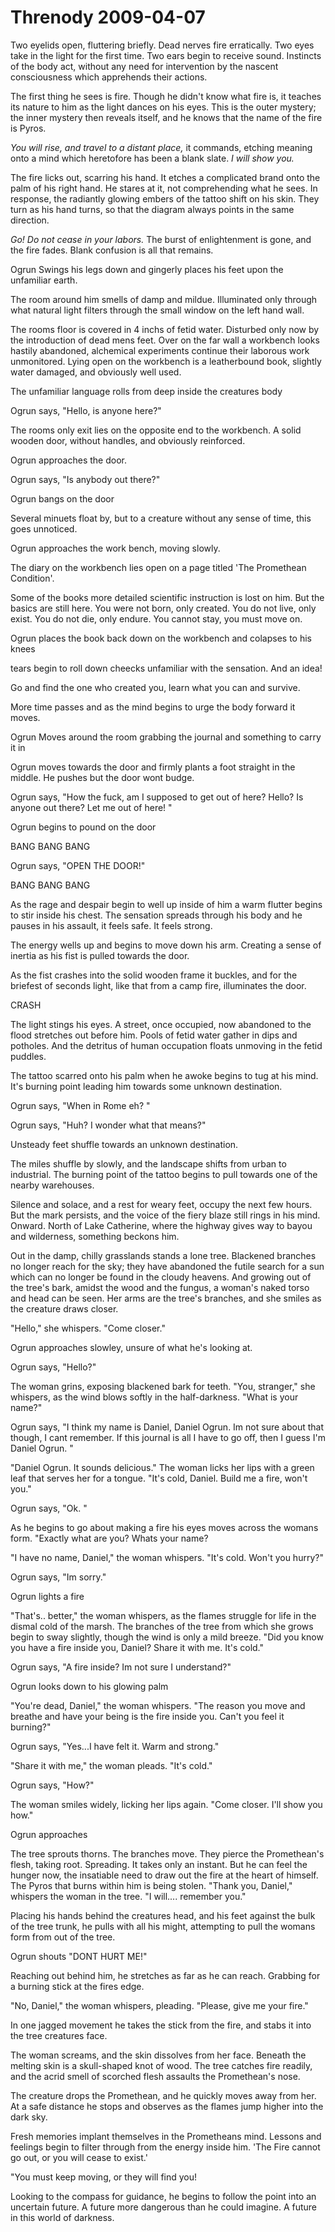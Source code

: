 <!-- TITLE: Threnody 2009-04-07 -->
<!-- SUBTITLE: A game log for Threnody -->

# Threnody 2009-04-07

Two eyelids open, fluttering briefly. Dead nerves fire erratically. Two eyes take in the light for the first time. Two ears begin to receive sound. Instincts of the body act, without any need for intervention by the nascent consciousness which apprehends their actions.

The first thing he sees is fire. Though he didn't know what fire is, it teaches its nature to him as the light dances on his eyes. This is the outer mystery; the inner mystery then reveals itself, and he knows that the name of the fire is Pyros.

_You will rise, and travel to a distant place,_ it commands, etching meaning onto a mind which heretofore has been a blank slate. _I will show you._

The fire licks out, scarring his hand. It etches a complicated brand onto the palm of his right hand. He stares at it, not comprehending what he sees. In response, the radiantly glowing embers of the tattoo shift on his skin. They turn as his hand turns, so that the diagram always points in the same direction.

_Go! Do not cease in your labors._ The burst of enlightenment is gone, and the fire fades. Blank confusion is all that remains.

Ogrun Swings his legs down and gingerly places his feet upon the unfamiliar earth.

The room around him smells of damp and mildue. Illuminated only through what natural light filters through the small window on the left hand wall.

The rooms floor is covered in 4 inchs of fetid water. Disturbed only now by the introduction of dead mens feet. Over on the far wall a workbench looks hastily abandoned, alchemical experiments continue their laborous work unmonitored. Lying open on the workbench is a leatherbound book, slightly water damaged, and obviously well used.

The unfamiliar language rolls from deep inside the creatures body

Ogrun says, "Hello, is anyone here?"

The rooms only exit lies on the opposite end to the workbench. A solid wooden door, without handles, and obviously reinforced.

Ogrun approaches the door.

Ogrun says, "Is anybody out there?"

Ogrun bangs on the door

Several minuets float by, but to a creature without any sense of time, this goes unnoticed.

Ogrun approaches the work bench, moving slowly.

The diary on the workbench lies open on a page titled 'The Promethean Condition'.

Some of the books more detailed scientific instruction is lost on him. But the basics are still here. You were not born, only created. You do not live, only exist. You do not die, only endure. You cannot stay, you must move on.

Ogrun places the book back down on the workbench and colapses to his knees

tears begin to roll down cheecks unfamiliar with the sensation. And an idea!

Go and find the one who created you, learn what you can and survive.

More time passes and as the mind begins to urge the body forward it moves.

Ogrun Moves around the room grabbing the journal and something to carry it in

Ogrun moves towards the door and firmly plants a foot straight in the middle. He pushes but the door wont budge.

Ogrun says, "How the fuck, am I supposed to get out of here? Hello? Is anyone out there? Let me out of here! "

Ogrun begins to pound on the door

BANG BANG BANG

Ogrun says, "OPEN THE DOOR!"

BANG BANG BANG

As the rage and despair begin to well up inside of him a warm flutter begins to stir inside his chest. The sensation spreads through his body and he pauses in his assault, it feels safe. It feels strong.

The energy wells up and begins to move down his arm. Creating a sense of inertia as his fist is pulled towards the door.

As the fist crashes into the solid wooden frame it buckles, and for the briefest of seconds light, like that from a camp fire, illuminates the door.

CRASH

The light stings his eyes. A street, once occupied, now abandoned to the flood stretches out before him. Pools of fetid water gather in dips and potholes. And the detritus of human occupation floats unmoving in the fetid puddles.

The tattoo scarred onto his palm when he awoke begins to tug at his mind. It's burning point leading him towards some unknown destination.

Ogrun says, "When in Rome eh? "

Ogrun says, "Huh? I wonder what that means?"

Unsteady feet shuffle towards an unknown destination.

The miles shuffle by slowly, and the landscape shifts from urban to industrial. The burning point of the tattoo begins to pull towards one of the nearby warehouses.

Silence and solace, and a rest for weary feet, occupy the next few hours. But the mark persists, and the voice of the fiery blaze still rings in his mind. Onward. North of Lake Catherine, where the highway gives way to bayou and wilderness, something beckons him.

Out in the damp, chilly grasslands stands a lone tree. Blackened branches no longer reach for the sky; they have abandoned the futile search for a sun which can no longer be found in the cloudy heavens. And growing out of the tree's bark, amidst the wood and the fungus, a woman's naked torso and head can be seen. Her arms are the tree's branches, and she smiles as the creature draws closer.

"Hello," she whispers. "Come closer."

Ogrun approaches slowley, unsure of what he's looking at.

Ogrun says, "Hello?"

The woman grins, exposing blackened bark for teeth. "You, stranger," she whispers, as the wind blows softly in the half-darkness. "What is your name?"

Ogrun says, "I think my name is Daniel, Daniel Ogrun. Im not sure about that though, I cant remember. If this journal is all I have to go off, then I guess I'm Daniel Ogrun. "

"Daniel Ogrun. It sounds delicious." The woman licks her lips with a green leaf that serves her for a tongue. "It's cold, Daniel. Build me a fire, won't you."

Ogrun says, "Ok. "

As he begins to go about making a fire his eyes moves across the womans form. "Exactly what are you? Whats your name?

"I have no name, Daniel," the woman whispers. "It's cold. Won't you hurry?"

Ogrun says, "Im sorry."

Ogrun lights a fire

"That's.. better," the woman whispers, as the flames struggle for life in the dismal cold of the marsh. The branches of the tree from which she grows begin to sway slightly, though the wind is only a mild breeze. "Did you know you have a fire inside you, Daniel? Share it with me. It's cold."

Ogrun says, "A fire inside? Im not sure I understand?"

Ogrun looks down to his glowing palm

"You're dead, Daniel," the woman whispers. "The reason you move and breathe and have your being is the fire inside you. Can't you feel it burning?"

Ogrun says, "Yes...I have felt it. Warm and strong."

"Share it with me," the woman pleads. "It's cold."

Ogrun says, "How?"

The woman smiles widely, licking her lips again. "Come closer. I'll show you how."

Ogrun approaches

The tree sprouts thorns. The branches move. They pierce the Promethean's flesh, taking root. Spreading. It takes only an instant. But he can feel the hunger now, the insatiable need to draw out the fire at the heart of himself. The Pyros that burns within him is being stolen. "Thank you, Daniel," whispers the woman in the tree. "I will.... remember you."

Placing his hands behind the creatures head, and his feet against the bulk of the tree trunk, he pulls with all his might, attempting to pull the womans form from out of the tree.

Ogrun shouts "DONT HURT ME!"

Reaching out behind him, he stretches as far as he can reach. Grabbing for a burning stick at the fires edge.

"No, Daniel," the woman whispers, pleading. "Please, give me your fire."

In one jagged movement he takes the stick from the fire, and stabs it into the tree creatures face.

The woman screams, and the skin dissolves from her face. Beneath the melting skin is a skull-shaped knot of wood. The tree catches fire readily, and the acrid smell of scorched flesh assaults the Promethean's nose.

The creature drops the Promethean, and he quickly moves away from her. At a safe distance he stops and observes as the flames jump higher into the dark sky.

Fresh memories implant themselves in the Prometheans mind. Lessons and feelings begin to filter through from the energy inside him. 'The Fire cannot go out, or you will cease to exist.'

"You must keep moving, or they will find you!

Looking to the compass for guidance, he begins to follow the point into an uncertain future. A future more dangerous than he could imagine. A future in this world of darkness.